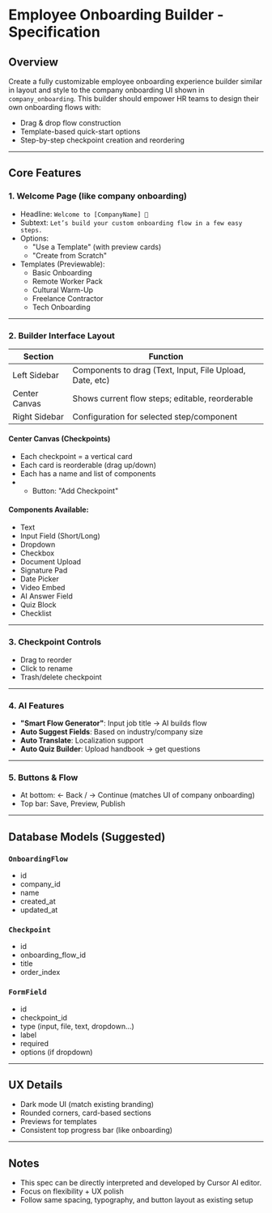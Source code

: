 # Employee Onboarding Builder - Specification

## Overview

Create a fully customizable employee onboarding experience builder similar in layout and style to the company onboarding UI shown in `company_onboarding`. This builder should empower HR teams to design their own onboarding flows with:

- Drag & drop flow construction
- Template-based quick-start options
- Step-by-step checkpoint creation and reordering

---

## Core Features

### 1. **Welcome Page (like company onboarding)**

- Headline: `Welcome to [CompanyName] 🎉`
- Subtext: `Let’s build your custom onboarding flow in a few easy steps.`
- Options:
  - "Use a Template" (with preview cards)
  - "Create from Scratch"
- Templates (Previewable):
  - Basic Onboarding
  - Remote Worker Pack
  - Cultural Warm-Up
  - Freelance Contractor
  - Tech Onboarding

---

### 2. **Builder Interface Layout**

| Section       | Function                                                 |
| ------------- | -------------------------------------------------------- |
| Left Sidebar  | Components to drag (Text, Input, File Upload, Date, etc) |
| Center Canvas | Shows current flow steps; editable, reorderable          |
| Right Sidebar | Configuration for selected step/component                |

#### Center Canvas (Checkpoints)

- Each checkpoint = a vertical card
- Each card is reorderable (drag up/down)
- Each has a name and list of components
- - Button: "Add Checkpoint"

#### Components Available:

- Text
- Input Field (Short/Long)
- Dropdown
- Checkbox
- Document Upload
- Signature Pad
- Date Picker
- Video Embed
- AI Answer Field
- Quiz Block
- Checklist

---

### 3. **Checkpoint Controls**

- Drag to reorder
- Click to rename
- Trash/delete checkpoint

---

### 4. **AI Features**

- **"Smart Flow Generator"**: Input job title → AI builds flow
- **Auto Suggest Fields**: Based on industry/company size
- **Auto Translate**: Localization support
- **Auto Quiz Builder**: Upload handbook → get questions

---

### 5. **Buttons & Flow**

- At bottom: ← Back / → Continue (matches UI of company onboarding)
- Top bar: Save, Preview, Publish

---

## Database Models (Suggested)

### `OnboardingFlow`

- id
- company_id
- name
- created_at
- updated_at

### `Checkpoint`

- id
- onboarding_flow_id
- title
- order_index

### `FormField`

- id
- checkpoint_id
- type (input, file, text, dropdown...)
- label
- required
- options (if dropdown)

---

## UX Details

- Dark mode UI (match existing branding)
- Rounded corners, card-based sections
- Previews for templates
- Consistent top progress bar (like onboarding)

---

## Notes

- This spec can be directly interpreted and developed by Cursor AI editor.
- Focus on flexibility + UX polish
- Follow same spacing, typography, and button layout as existing setup
